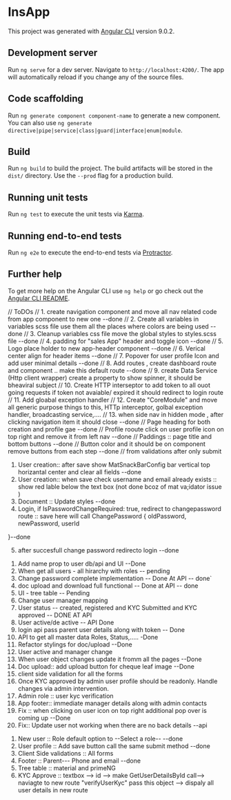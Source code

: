 # InsApp

This project was generated with [Angular CLI](https://github.com/angular/angular-cli) version 9.0.2.

## Development server

Run `ng serve` for a dev server. Navigate to `http://localhost:4200/`. The app will automatically reload if you change any of the source files.

## Code scaffolding

Run `ng generate component component-name` to generate a new component. You can also use `ng generate directive|pipe|service|class|guard|interface|enum|module`.

## Build

Run `ng build` to build the project. The build artifacts will be stored in the `dist/` directory. Use the `--prod` flag for a production build.

## Running unit tests

Run `ng test` to execute the unit tests via [Karma](https://karma-runner.github.io).

## Running end-to-end tests

Run `ng e2e` to execute the end-to-end tests via [Protractor](http://www.protractortest.org/).

## Further help

To get more help on the Angular CLI use `ng help` or go check out the [Angular CLI README](https://github.com/angular/angular-cli/blob/master/README.md).

// ToDOs
// 1. create navigation component and move all nav related code from app component to new one --done
// 2. Create all variables in variables scss file use them all the places where colors are being used --done
// 3. Cleanup variables css file move the global styles to styles.scss file --done
// 4. padding for "sales App" header and toggle icon --done
// 5. Logo place holder to new app-header component --done
// 6. Verical center align for header items --done
// 7. Popover for user profile Icon and add user minimal details --done
// 8. Add routes , create dashboard route and component .. make this default route --done
// 9. create Data Service (Http client wrapper) create a property to show spinner, it should be bheaviral subject
// 10. Create HTTP interseptor to add token to all ouot going requests if token not avaiable/ expired it should redirect to login route
// 11. Add gloabal exception handler
// 12. Create "CoreModule" and move all generic purpose things to this, HTTp interceptor, golbal exception handler, broadcasting service,....
// 13. when side nav in hidden mode , after clicking navigation item it should close --done
// Page heading for both creation and profile gae --done
// Profile rooute click on user profile icon on top right and remove it from left nav --done
// Paddings :: page title and bottom buttons --done
// Button color and it should be on component remove buttons from each step --done
// from validations after only submit

1. User creation:: after save show MatSnackBarConfig bar vertical top horizantal center and clear all fields --done
2. User creation:: when save check username and email already exists :: show red lable below the text box (not done bcoz of mat va;idator issue )
3. Document :: Update styles --done
4. Login, if IsPasswordChangeRequired: true, redirect to changepassword route :: save here will call ChangePassword {
   oldPassword,
   newPassword,
   userId

}--done

5. after succesfull change password redirecto login --done

1) Add name prop to user db/api and UI --Done
2) When get all users - all hirarchy with roles -- pending
3) Change password complete implementation -- Done At API -- done`
4) doc upload and download full functional -- Done at API -- done
5) UI - tree table -- Pending
6) Change user manager mapping
7) User status -- created, registered and KYC Submitted and KYC approved -- DONE AT API
8) User active/de active -- API Done
9) login api pass parent user details along with token -- Done
10) API to get all master data Roles, Status,..... -Done
11) Refactor stylings for doc/upload --Done
12) User active and manager change
13) When user object changes update it fromm all the pages --Done
14) Doc upload:: add upload button for cheque leaf image --Done
15) client side validation for all the forms
16) Once KYC approved by admin user profile should be readonly. Handle changes via admin intervention.
17) Admin role :: user kyc verification
18) App footer:: immediate manager details along with admin contacts
19) Fix :: when clicking on user icon on top right additional pop over is coming up --Done
20) Fix:: Update user not working when there are no back details --api

1. New user :: Role default option to --Select a role-- --done
2. User profile :: Add save button call the same submit method --done
3. Client Side validations :: All forms
4. Footer :: Parent--- Phone and email --done
5. Tree table :: material and primeNG
6. KYC Approve :: textbox --> id --> make GetUserDetailsById call--> naviagte to new route "verifyUserKyc" pass this object --> dispaly all user details in new route

